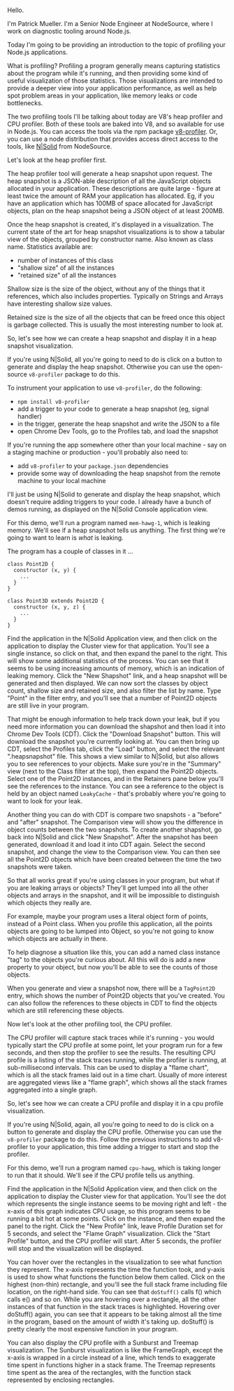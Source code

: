 Hello.

I'm Patrick Mueller.  I'm a Senior Node Engineer at NodeSource, where I work
on diagnostic tooling around Node.js.

Today I'm going to be providing an introduction to the topic of profiling
your Node.js applications.

What is profiling?  Profiling a program generally means capturing statistics
about the program while it's running, and then providing some kind of useful
visualization of those statistics.  Those visualizations are intended to
provide a deeper view into your application performance, as well as help
spot problem areas in your application, like memory leaks or code bottlenecks.

The two profiling tools I'll be talking about today are V8's heap profiler and
CPU profiler.  Both of these tools are baked into V8, and so available for use
in Node.js.  You can access the tools via the npm package
[v8-profiler](https://npmjs.org/package/v8-profiler).  Or, you can use a
node distribution that provides access direct access to the tools, like
[N|Solid](https://nodesource.com/products/nsolid) from NodeSource.

Let's look at the heap profiler first.

The heap profiler tool will generate a heap snapshot upon request.  The
heap snapshot is a JSON-able description of all the JavaScript objects allocated
in your application.  These descriptions are quite large - figure at least
twice the amount of RAM your application has allocated.  Eg, if you have an
application which has 100MB of space allocated for JavaScript objects, plan on
the heap snapshot being a JSON object of at least 200MB.

Once the heap snapshot is created, it's displayed in a visualization.  The
current state of the art for heap snapshot visualizations is to show a tabular
view of the objects, grouped by constructor name.  Also known as class name.
Statistics available are:

* number of instances of this class
* "shallow size" of all the instances
* "retained size" of all the instances

Shallow size is the size of the object, without any of the things that it
references, which also includes properties.  Typically on Strings and
Arrays have interesting shallow size values.

Retained size is the size of all the objects that can be freed once this object
is garbage collected.  This is usually the most interesting number to look at.

So, let's see how we can create a heap snapshot and display it in a
heap snapshot visualization.

If you're using N|Solid, all you're going to need to do is click on a button
to generate and display the heap snapshot.  Otherwise you can use the
open-source `v8-profiler` package to do this.

To instrument your application to use `v8-profiler`, do the following:

* `npm install v8-profiler`
* add a trigger to your code to generate a heap snapshot (eg, signal handler)
* in the trigger, generate the heap snapshot and write the JSON to a file
* open Chrome Dev Tools, go to the Profiles tab, and load the snapshot

If you're running the app somewhere other than your local machine - say on a
staging machine or production - you'll probably also need to:

* add `v8-profiler` to your `package.json` dependencies
* provide some way of downloading the heap snapshot from the remote machine
  to your local machine

I'll just be using N|Solid to generate and display the heap snapshot,
which doesn't require adding triggers to your code.  I already have a bunch
of demos running, as displayed on the N|Solid Console application view.

For this demo, we'll run a program named `mem-hawg-1`, which is leaking
memory.  We'll see if a heap snapshot tells us anything.  The first thing
we're going to want to learn is *what* is leaking.

The program has a couple of classes in it ...

```
class Point2D {
  constructor (x, y) {
    ...
  }
}

class Point3D extends Point2D {
  constructor (x, y, z) {
    ...
  }
}
```

Find the application in the N|Solid Application view, and then click on the
application to display the Cluster view for that application.  You'll see a
single instance, so click on that, and then expand the panel to the right.
This will show some additional statistics of the process.  You can see that
it seems to be using increasing amounts of memory, which is an indication of
leaking memory.  Click the "New Shapshot" link, and a heap snapshot will be
generated and then displayed.  We can now sort the classes by object count,
shallow size and retained size, and also filter the list by name.  Type
"Point" in the filter entry, and you'll see that a number of Point2D objects
are still live in your program.

That might be enough information to help track down your leak, but if you need
more information you can download the shapshot and then load it into Chrome
Dev Tools (CDT).  Click the "Download Snapshot" button.  This will download the
snapshot you're currently looking at.  You can then bring up CDT, select the
Profiles tab, click the "Load" button, and select the relevant ".heapsnapshot"
file.  This shows a view similar to N|Solid, but also allows you to see
references to your objects.  Make sure you're in the "Summary" view (next to
the Class filter at the top), then expand the Point2D objects.  Select one of
the Point2D instances, and in the Retainers pane below you'll see the references
to the instance.  You can see a reference to the object is held by an object
named `LeakyCache` - that's probably where you're going to want to look for your
leak.

Another thing you can do with CDT is compare two snapshots - a "before" and
"after" snapshot.  The Comparison view will show you the difference in object
counts between the two snapshots.  To create another shapshot, go back into
N|Solid and click "New Snapshot".  After the snapshot has been generated,
download it and load it into CDT again.  Select the second snapshot, and
change the view to the Comparison view.  You can then see all the Point2D
objects which have been created between the time the two snapshots were taken.

So that all works great if you're using classes in your program, but what if
you are leaking arrays or objects?  They'll get lumped into all the other
objects and arrays in the snapshot, and it will be impossible to distinguish
which objects they really are.

For example, maybe your program uses a literal object form of points, instead
of a Point class.  When you profile this application, all the points objects
are going to be lumped into Object, so you're not going to know which objects
are actually in there.

To help diagnose a situation like this, you can add a named class instance "tag"
to the objects you're curious about.  All this will do is add a new property
to your object, but now you'll be able to see the counts of those objects.  

When you generate and view a snapshot now, there will be a `TagPoint2D` entry,
which shows the number of Point2D objects that you've created.  You can also
follow the references to these objects in CDT to find the objects which are
still referencing these objects.

Now let's look at the other profiling tool, the CPU profiler.

The CPU profiler will capture stack traces while it's running - you would
typically start the CPU profile at some point, let your program run for a
few seconds, and then stop the profiler to see the results.  The resulting
CPU profile is a listing of the stack traces running, while the profiler is
running, at sub-millisecond intervals.  This can be used to display a "flame
chart", which is all the stack frames laid out in a time chart.  Usually of
more interest are aggregated views like a "flame graph", which shows all the
stack frames aggregated into a single graph.

So, let's see how we can create a CPU profile and display it in a
cpu profile visualization.

If you're using N|Solid, again, all you're going to need to do is click on a button
to generate and display the CPU profile.  Otherwise you can use
the `v8-profiler` package to do this.  Follow the previous instructions
to add v8-profiler to your application, this time adding a trigger to start and
stop the profiler.

For this demo, we'll run a program named `cpu-hawg`, which is taking longer to
run that it should.  We'll see if the CPU profile tells us anything.

Find the application in the N|Solid Application view, and then click on the
application to display the Cluster view for that application.  You'll see
the dot which represents the single instance seems to be moving right and
left - the x-axis of this graph indicates CPU usage, so this program seems
to be running a bit hot at some points.
Click on the instance, and then expand the panel to the right.
Click the "New Profile" link, leave Profile Duration set for 5 seconds, and
select the "Flame Graph" visualization.  Click the "Start Profile" button, and
the CPU profiler will start.  After 5 seconds, the profiler will stop and the
visualization will be displayed.

You can hover over the rectangles in the visualization to see what function
they represent.  The x-axis represents the time the function took, and y-axis
is used to show what functions the function below them called.  Click
on the highest (non-thin) rectangle, and you'll see the full stack frame
including file location, on the right-hand side.  You can see that
`doStuff()` calls f() which calls e() and so on.  While you are hovering
over a rectangle, all the other instances of that function in the stack traces
is highlighted.  Hovering over doStuff() again, you can see that it appears to
be taking almost all the time in the program, based on the amount of width
it's taking up.  doStuff() is pretty clearly the most expensive function in
your program.

You can also display the CPU profile with a Sunburst and Treemap visualization.
The Sunburst visualization is like the FrameGraph, except the x-axis is wrapped
in a circle instead of a line, which tends to exaggerate time spent in functions
higher in a stack frame.  The Treemap represents time spent as the area of the
rectangles, with the function stack represented by enclosing rectangles.
